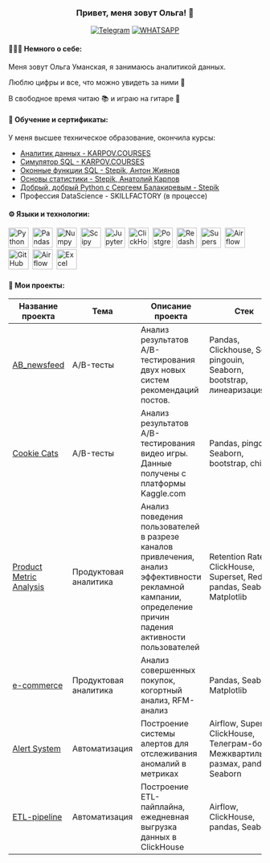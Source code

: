 ### <p align="center">Привет, меня зовут Ольга! 👋</p>

<div align="center">

  <a href="">[![Telegram](https://img.shields.io/badge/-Telegram-27A7E7?style=for-the-badge&logo=telegram)](https://t.me/OUmanskaya)</a>
  <a href="">[![WHATSAPP](https://img.shields.io/badge/-WHATSAPP-28D146?style=for-the-badge&logo=whatsapp&logoColor=FFFFFF)](https://wa.me/9215755425)</a>

</div>


#### 👩🏻‍💻 Немного о себе:
Меня зовут Ольга Уманская, я занимаюсь аналитикой данных.

Люблю цифры и все, что можно увидеть за ними 🧡

В свободное время читаю 📚 и играю на гитаре 🎸

#### 📜 Обучение и сертификаты:
У меня высшее техническое образование, окончила курсы:

* [Аналитик данных - KARPOV.COURSES](https://github.com/OlgaUman/OlgaUman/blob/master/DA_Karpov.pdf)
* [Симулятор SQL - KARPOV.COURSES](https://github.com/OlgaUman/OlgaUman/blob/master/%20SimSQL_Karpov.pdf)
* [Оконные функции SQL - Stepik, Антон Жиянов](https://github.com/OlgaUman/OlgaUman/blob/master/stepik-WSQL.pdf)
* [Основы статистики - Stepik, Анатолий Карпов](https://github.com/OlgaUman/OlgaUman/blob/master/stepik-stat1.pdf)
* [Добрый, добрый Python с Сергеем Балакиревым - Stepik](https://github.com/OlgaUman/OlgaUman/blob/master/stepik-python.pdf)
* Профессия DataScience - SKILLFACTORY (в процессе)

#### ⚙️ Языки и технологии:
<div>
  <img src="https://img.shields.io/badge/python-white?logo=python&style=for-the-badge" title="Python" alt="Python" height="40"/>&nbsp;
  <img src="https://img.shields.io/badge/pandas-white?logo=pandas&logoColor=blue&style=for-the-badge" title="Pandas" alt="Pandas" height="40"/>&nbsp;
  <img src="https://img.shields.io/badge/numpy-white?logo=numpy&logoColor=blue&style=for-the-badge" title="Numpy" alt="Numpy" height="40"/>&nbsp;
  <img src="https://img.shields.io/badge/Scipy-white?logo=Scipy&logoColor=black&style=for-the-badge" title="Scipy" alt="Scipy" height="40"/>&nbsp;
  <img src="https://img.shields.io/badge/Jupyter_notebook-white?logo=Jupyter&style=for-the-badge" title="Jupyter" alt="Jupyter" height="40"/>&nbsp;
  <img src="https://img.shields.io/badge/Clickhouse-white?logo=Clickhouse&style=for-the-badge" title="ClickHouse" alt="ClickHouse" height="40"/>&nbsp;
  <img src="https://img.shields.io/badge/PostgreSQL-white?logo=PostgreSQL&s&style=for-the-badge" title="PostgreSQL" alt="PostgreSQL" height="40"/>&nbsp;
  <img src="https://img.shields.io/badge/redash-white?logo=redash&logoColor=black&style=for-the-badge" title="Redash" alt="Redash" height="40"/>&nbsp;
   <img src="https://img.shields.io/badge/Superset-white?logo=Excel&logoColor=black&style=for-the-badge" title="Superset" alt="Superset" height="40"/>&nbsp;
  <img src="https://img.shields.io/badge/Tableau-white?logo=Tableau&s&logoColor=yellow&style=for-the-badge" title="Airflow" alt="Airflow" height="40"/>&nbsp;
  <img src="https://img.shields.io/badge/github-white?logo=github&logoColor=black&style=for-the-badge" title="GitHub" alt="GitHub" height="40"/>&nbsp;
  <img src="https://img.shields.io/badge/Airflow-white?logo=Airflow&style=for-the-badge" title="Airflow" alt="Airflow" height="40"/>&nbsp;
  <img src="https://img.shields.io/badge/excel-white?logo=Excel&logoColor=black&style=for-the-badge" title="Excel" alt="Excel" height="40"/>&nbsp;

  
  
</div>

#### 🎯 Мои проекты:

|Название проекта| Тема | Описание проекта| Стек|
|----------------|------|-----------------|-----|
|[AB_newsfeed](https://github.com/OlgaUman/AB_newsfeed)|A/B-тесты|Анализ результатов A/B-тестирования двух новых систем рекомендаций постов.|Pandas, Clickhouse, Scipy, pingouin, Seaborn, bootstrap, линеаризация|
|[Cookie Cats](https://github.com/OlgaUman/AB-testing-Cookie-Cats)| A/B-тесты |Анализ результатов A/B-тестирования видео игры. Данные получены с платформы Kaggle.com|Pandas, pingouin, Seaborn, bootstrap, chi2|
|[Product Metric Analysis](https://github.com/OlgaUman/Product-Metric-Analysis)| Продуктовая аналитика| Анализ поведения пользователей в разрезе каналов привлечения, анализ эффективности рекламной кампании, определение причин падения активности пользователей|Retention Rate, ClickHouse, Superset, Redash, pandas, Seaborn, Matplotlib|
|[e-commerce](https://github.com/OlgaUman/Cohort-RFM)| Продуктовая аналитика |Анализ совершенных покупок, когортный анализ, RFM-анализ|Pandas, Seaborn, Matplotlib|
| [Alert System](https://github.com/OlgaUman/Alert-System) | Автоматизация| Построение системы алертов для отслеживания аномалий в метриках | Airflow, Superset, ClickHouse, Телеграм-бот, Межквартильный размах, pandas, Seaborn
| [ETL-pipeline](https://github.com/OlgaUman/ETL-pipeline)|Автоматизация|Построение ETL-пайплайна, ежедневная выгрузка данных в ClickHouse|Airflow, ClickHouse, pandas, Seaborn
